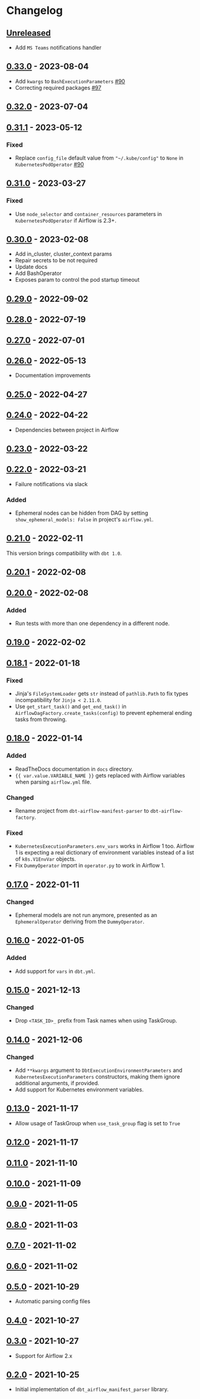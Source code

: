 # Changelog

## [Unreleased]
-   Add `MS Teams` notifications handler

## [0.33.0] - 2023-08-04
-   Add `kwargs` to `BashExecutionParameters` [#90](https://github.com/getindata/dbt-airflow-factory/issues/90)
-   Correcting required packages [#97](https://github.com/getindata/dbt-airflow-factory/issues/97)

## [0.32.0] - 2023-07-04

## [0.31.1] - 2023-05-12

### Fixed

-   Replace `config_file` default value from `"~/.kube/config"` to `None` in `KubernetesPodOperator` [#90](https://github.com/getindata/dbt-airflow-factory/issues/90)

## [0.31.0] - 2023-03-27

### Fixed

-   Use `node_selector` and `container_resources` parameters in `KubernetesPodOperator` if Airflow is 2.3+.

## [0.30.0] - 2023-02-08

-   Add in_cluster, cluster_context params
-   Repair secrets to be not required
-   Update docs
-   Add BashOperator
-   Exposes param to control the pod startup timeout

## [0.29.0] - 2022-09-02

## [0.28.0] - 2022-07-19

## [0.27.0] - 2022-07-01

## [0.26.0] - 2022-05-13

-   Documentation improvements

## [0.25.0] - 2022-04-27

## [0.24.0] - 2022-04-22

-   Dependencies between project in Airflow

## [0.23.0] - 2022-03-22

## [0.22.0] - 2022-03-21

-   Failure notifications via slack

### Added

-   Ephemeral nodes can be hidden from DAG by setting `show_ephemeral_models: False` in project's `airflow.yml`.

## [0.21.0] - 2022-02-11

This version brings compatibility with `dbt 1.0`.

## [0.20.1] - 2022-02-08

## [0.20.0] - 2022-02-08

### Added

-   Run tests with more than one dependency in a different node.

## [0.19.0] - 2022-02-02

## [0.18.1] - 2022-01-18

### Fixed

-   Jinja's `FileSystemLoader` gets `str` instead of `pathlib.Path` to fix types incompatibility for `Jinja < 2.11.0`.
-   Use `get_start_task()` and `get_end_task()` in `AirflowDagFactory.create_tasks(config)` to prevent ephemeral ending tasks from throwing.

## [0.18.0] - 2022-01-14

### Added

-   ReadTheDocs documentation in `docs` directory.
-   `{{ var.value.VARIABLE_NAME }}` gets replaced with Airflow variables when parsing `airflow.yml` file.

### Changed

-   Rename project from `dbt-airflow-manifest-parser` to `dbt-airflow-factory`.

### Fixed

-   `KubernetesExecutionParameters.env_vars` works in Airflow 1 too. Airflow 1 is expecting a real dictionary of
    environment variables instead of a list of `k8s.V1EnvVar` objects.
-   Fix `DummyOperator` import in `operator.py` to work in Airflow 1.

## [0.17.0] - 2022-01-11

### Changed

-   Ephemeral models are not run anymore, presented as an `EphemeralOperator` deriving from the `DummyOperator`.

## [0.16.0] - 2022-01-05

### Added

-   Add support for `vars` in `dbt.yml`.

## [0.15.0] - 2021-12-13

### Changed

-   Drop `<TASK_ID>_` prefix from Task names when using TaskGroup.

## [0.14.0] - 2021-12-06

### Changed

-   Add `**kwargs` argument to `DbtExecutionEnvironmentParameters` and `KubernetesExecutionParameters` constructors,
    making them ignore additional arguments, if provided.
-   Add support for Kubernetes environment variables.

## [0.13.0] - 2021-11-17

-   Allow usage of TaskGroup when `use_task_group` flag is set to `True`

## [0.12.0] - 2021-11-17

## [0.11.0] - 2021-11-10

## [0.10.0] - 2021-11-09

## [0.9.0] - 2021-11-05

## [0.8.0] - 2021-11-03

## [0.7.0] - 2021-11-02

## [0.6.0] - 2021-11-02

## [0.5.0] - 2021-10-29

-   Automatic parsing config files

## [0.4.0] - 2021-10-27

## [0.3.0] - 2021-10-27

-   Support for Airflow 2.x

## [0.2.0] - 2021-10-25

-   Initial implementation of `dbt_airflow_manifest_parser` library.

[Unreleased]: https://github.com/getindata/dbt-airflow-factory/compare/0.33.0...HEAD

[0.33.0]: https://github.com/getindata/dbt-airflow-factory/compare/0.32.0...0.33.0

[0.32.0]: https://github.com/getindata/dbt-airflow-factory/compare/0.31.1...0.32.0

[0.31.1]: https://github.com/getindata/dbt-airflow-factory/compare/0.31.0...0.31.1

[0.31.0]: https://github.com/getindata/dbt-airflow-factory/compare/0.30.0...0.31.0

[0.30.0]: https://github.com/getindata/dbt-airflow-factory/compare/0.29.0...0.30.0

[0.29.0]: https://github.com/getindata/dbt-airflow-factory/compare/0.28.0...0.29.0

[0.28.0]: https://github.com/getindata/dbt-airflow-factory/compare/0.27.0...0.28.0

[0.27.0]: https://github.com/getindata/dbt-airflow-factory/compare/0.26.0...0.27.0

[0.26.0]: https://github.com/getindata/dbt-airflow-factory/compare/0.25.0...0.26.0

[0.25.0]: https://github.com/getindata/dbt-airflow-factory/compare/0.24.0...0.25.0

[0.24.0]: https://github.com/getindata/dbt-airflow-factory/compare/0.23.0...0.24.0

[0.23.0]: https://github.com/getindata/dbt-airflow-factory/compare/0.22.0...0.23.0

[0.22.0]: https://github.com/getindata/dbt-airflow-factory/compare/0.21.0...0.22.0

[0.21.0]: https://github.com/getindata/dbt-airflow-factory/compare/0.20.1...0.21.0

[0.20.1]: https://github.com/getindata/dbt-airflow-factory/compare/0.20.0...0.20.1

[0.20.0]: https://github.com/getindata/dbt-airflow-factory/compare/0.19.0...0.20.0

[0.19.0]: https://github.com/getindata/dbt-airflow-factory/compare/0.18.1...0.19.0

[0.18.1]: https://github.com/getindata/dbt-airflow-factory/compare/0.18.0...0.18.1

[0.18.0]: https://github.com/getindata/dbt-airflow-factory/compare/0.17.0...0.18.0

[0.17.0]: https://github.com/getindata/dbt-airflow-manifest-parser/compare/0.16.0...0.17.0

[0.16.0]: https://github.com/getindata/dbt-airflow-manifest-parser/compare/0.15.0...0.16.0

[0.15.0]: https://github.com/getindata/dbt-airflow-manifest-parser/compare/0.14.0...0.15.0

[0.14.0]: https://github.com/getindata/dbt-airflow-manifest-parser/compare/0.13.0...0.14.0

[0.13.0]: https://github.com/getindata/dbt-airflow-manifest-parser/compare/0.12.0...0.13.0

[0.12.0]: https://github.com/getindata/dbt-airflow-manifest-parser/compare/0.11.0...0.12.0

[0.11.0]: https://github.com/getindata/dbt-airflow-manifest-parser/compare/0.10.0...0.11.0

[0.10.0]: https://github.com/getindata/dbt-airflow-manifest-parser/compare/0.9.0...0.10.0

[0.9.0]: https://github.com/getindata/dbt-airflow-manifest-parser/compare/0.8.0...0.9.0

[0.8.0]: https://github.com/getindata/dbt-airflow-manifest-parser/compare/0.7.0...0.8.0

[0.7.0]: https://github.com/getindata/dbt-airflow-manifest-parser/compare/0.6.0...0.7.0

[0.6.0]: https://github.com/getindata/dbt-airflow-manifest-parser/compare/0.5.0...0.6.0

[0.5.0]: https://github.com/getindata/dbt-airflow-manifest-parser/compare/0.4.0...0.5.0

[0.4.0]: https://github.com/getindata/dbt-airflow-manifest-parser/compare/0.3.0...0.4.0

[0.3.0]: https://github.com/getindata/dbt-airflow-manifest-parser/compare/0.2.0...0.3.0

[0.2.0]: https://github.com/getindata/dbt-airflow-manifest-parser/compare/6395f7ea175caa3bd1aca361e9d2f7fb7f7a7820...0.2.0
